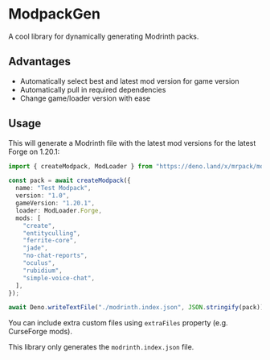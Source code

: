 # ModpackGen

A cool library for dynamically generating Modrinth packs.

## Advantages

- Automatically select best and latest mod version for game version
- Automatically pull in required dependencies
- Change game/loader version with ease

## Usage

This will generate a Modrinth file with the latest mod versions for the latest Forge on 1.20.1:

```ts
import { createModpack, ModLoader } from "https://deno.land/x/mrpack/mod.ts";

const pack = await createModpack({
  name: "Test Modpack",
  version: "1.0",
  gameVersion: "1.20.1",
  loader: ModLoader.Forge,
  mods: [
    "create",
    "entityculling",
    "ferrite-core",
    "jade",
    "no-chat-reports",
    "oculus",
    "rubidium",
    "simple-voice-chat",
  ],
});

await Deno.writeTextFile("./modrinth.index.json", JSON.stringify(pack));
```

You can include extra custom files using `extraFiles` property (e.g. CurseForge mods).

This library only generates the `modrinth.index.json` file.
